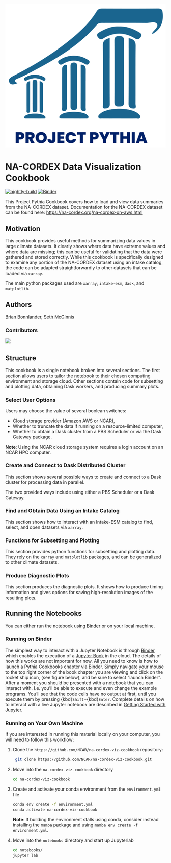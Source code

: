 <img src="thumbnail.png" alt="thumbnail" width="900"/>

# NA-CORDEX Data Visualization Cookbook

[![nightly-build](https://github.com/NCAR/na-cordex-viz-cookbook/actions/workflows/nightly-build.yaml/badge.svg)](https://github.com/NCAR/na-cordex-viz-cookbook/actions/workflows/nightly-build.yaml)
[![Binder](http://binder.mypythia.org/badge_logo.svg)](http://binder.mypythia.org/v2/gh/NCAR/na-cordex-viz-cookbook/main?labpath=notebooks)

This Project Pythia Cookbook covers how to load and view data summaries from the NA-CORDEX dataset.  Documentation for the NA-CORDEX dataset can be found here:  https://na-cordex.org/na-cordex-on-aws.html

## Motivation

This cookbook provides useful methods for summarizing data values in large climate datasets.   It clearly shows where data have extreme values and where data are missing; this can be useful for validating that the data were gathered and stored correctly.   While this cookbook is specifically designed to examine any portion of the NA-CORDEX dataset using an intake catalog, the code can be adapted straightforwardly to other datasets that can be loaded via `xarray`.

The main python packages used are `xarray`, `intake-esm`, `dask`, and `matplotlib`.

## Authors

[Brian Bonnlander](@bonnland), [Seth McGinnis](@sethmcg)

### Contributors

<a href="https://github.com/NCAR/na-cordex-viz-cookbook/graphs/contributors">
  <img src="https://contrib.rocks/image?repo=NCAR/na-cordex-viz-cookbook" />
</a>

## Structure

This cookbook is a single notebook broken into several sections.   The first section allows users to tailor the notebook to their chosen computing environment and storage cloud.  Other sections contain code for subsetting and plotting data, obtaining Dask workers, and producing summary plots.

### Select User Options

Users may choose the value of several boolean switches:

* Cloud storage provider (Amazon AWS or NCAR), 
* Whether to truncate the data if running on a resource-limited computer,
* Whether to obtain a Dask cluster from a PBS Scheduler or via the Dask Gateway package.

**Note**: Using the NCAR cloud storage system requires a login account on an NCAR HPC computer.

### Create and Connect to Dask Distributed Cluster

This section shows several possible ways to create and connect to a Dask cluster for processing data in parallel.

The two provided ways include using either a PBS Scheduler or a Dask Gateway.  

### Find and Obtain Data Using an Intake Catalog

This section shows how to interact with an Intake-ESM catalog to find, select, and open datasets via `xarray`.

### Functions for Subsetting and Plotting

This section provides python functions for subsetting and plotting data.   They rely on the `xarray` and `matplotlib` packages, and can be generalized to other climate datasets.

### Produce Diagnostic Plots

This section produces the diagnostic plots.   It shows how to produce timing information and gives options for saving high-resolution images of the resulting plots.

## Running the Notebooks

You can either run the notebook using [Binder](https://mybinder.org/) or on your local machine.

### Running on Binder

The simplest way to interact with a Jupyter Notebook is through
[Binder](https://mybinder.org/), which enables the execution of a
[Jupyter Book](https://jupyterbook.org) in the cloud. The details of how this works are not
important for now. All you need to know is how to launch a Pythia
Cookbooks chapter via Binder. Simply navigate your mouse to
the top right corner of the book chapter you are viewing and click
on the rocket ship icon, (see figure below), and be sure to select
“launch Binder”. After a moment you should be presented with a
notebook that you can interact with. I.e. you’ll be able to execute
and even change the example programs. You’ll see that the code cells
have no output at first, until you execute them by pressing
{kbd}`Shift`\+{kbd}`Enter`. Complete details on how to interact with
a live Jupyter notebook are described in [Getting Started with
Jupyter](https://foundations.projectpythia.org/foundations/getting-started-jupyter.html).

### Running on Your Own Machine

If you are interested in running this material locally on your computer, you will need to follow this workflow:

1. Clone the `https://github.com/NCAR/na-cordex-viz-cookbook` repository:

   ```bash
    git clone https://github.com/NCAR/na-cordex-viz-cookbook.git
   ```

1. Move into the `na-cordex-viz-cookbook` directory
   ```bash
   cd na-cordex-viz-cookbook
   ```
1. Create and activate your conda environment from the `environment.yml` file
   ```bash
   conda env create -f environment.yml
   conda activate na-cordex-viz-cookbook
   ```
   **Note**: If building the environment stalls using conda, consider instead installing the `mamba` package and using `mamba env create -f environment.yml`.
   
1. Move into the `notebooks` directory and start up Jupyterlab
   ```bash
   cd notebooks/
   jupyter lab
   ```

